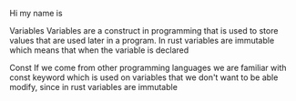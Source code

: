 Hi my name is 

Variables
Variables are a construct in programming that is used to store values that are used later in a program. In rust variables are immutable which means that when the variable is declared 


Const
If we come from other programming languages we are familiar with const keyword  which is used on variables that we don't want to be able modify, since in rust variables are immutable
